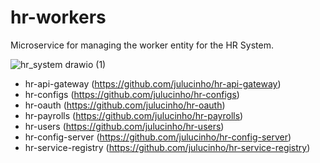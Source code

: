 # hr-workers
Microservice for managing the worker entity for the HR System.

![hr_system drawio (1)](https://user-images.githubusercontent.com/60593328/147387017-95f06dec-631e-40bb-8a3e-e3cd0bae5e82.png)

- hr-api-gateway (https://github.com/julucinho/hr-api-gateway)
- hr-configs (https://github.com/julucinho/hr-configs)
- hr-oauth (https://github.com/julucinho/hr-oauth)
- hr-payrolls (https://github.com/julucinho/hr-payrolls)
- hr-users (https://github.com/julucinho/hr-users)
- hr-config-server (https://github.com/julucinho/hr-config-server)
- hr-service-registry (https://github.com/julucinho/hr-service-registry)
